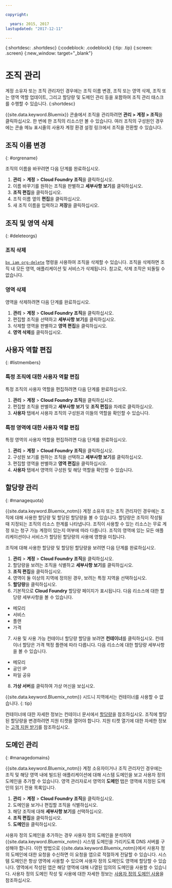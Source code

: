 ```yaml
---

copyright:

  years: 2015, 2017
lastupdated: "2017-12-11"

---
```


{:shortdesc: .shortdesc}
{:codeblock: .codeblock}
{:tip: .tip}
{:screen: .screen}
{:new_window: target="_blank"}

# 조직 관리
계정 소유자 또는 조직 관리자인 경우에는 조직 이름 변경, 조직 또는 영역 삭제, 조직 또는 영역 역할 업데이트, 그리고 할당량 및 도메인 관리 등을 포함하여 조직 관리 태스크를 수행할 수 있습니다.
{:shortdesc}

{{site.data.keyword.Bluemix}} 콘솔에서 조직을 관리하려면 **관리 > 계정 > 조직**을 클릭하십시오. 한 번에 한 조직의 리소스만 볼 수 있습니다. 여러 조직의 구성원인 경우에는 콘솔 메뉴 표시줄의 사용자 계정 환경 설정 링크에서 조직을 전환할 수 있습니다. 

## 조직 이름 변경
{: #orgrename}

조직의 이름을 바꾸려면 다음 단계를 완료하십시오.
1. **관리** > **계정** > **Cloud Foundry 조직**을 클릭하십시오.
2. 이름 바꾸기를 원하는 조직을 판별하고 **세부사항 보기**를 클릭하십시오. 
3. **조직 편집**을 클릭하십시오.
4. 조직 이름 옆의 **편집**을 클릭하십시오.
5. 새 조직 이름을 입력하고 **저장**을 클릭하십시오.

## 조직 및 영역 삭제
{: #deleteorgs}

### 조직 삭제

[`bx iam org-delete`](/docs/cli/reference/bluemix_cli/bx_cli.html#bluemix_iam_org_delete) 명령을 사용하여 조직을 삭제할 수 있습니다. 조직을 삭제하면 조직 내 모든 영역, 애플리케이션 및 서비스가 삭제됩니다. 참고로, 삭제 조작은 되돌릴 수 없습니다. 

### 영역 삭제

영역을 삭제하려면 다음 단계를 완료하십시오. 

1. **관리** > **계정** > **Cloud Foundry 조직**을 클릭하십시오.
2. 편집할 조직을 선택하고 **세부사항 보기**를 클릭하십시오. 
3. 삭제할 영역을 판별하고 **영역 편집**을 클릭하십시오. 
4. **영역 삭제**를 클릭하십시오.

## 사용자 역할 편집
{: #listmembers}

### 특정 조직에 대한 사용자 역할 편집

특정 조직의 사용자 역할을 편집하려면 다음 단계를 완료하십시오.

1. **관리** > **계정** > **Cloud Foundry 조직**을 클릭하십시오.
2. 편집할 조직을 판별하고 **세부사항 보기** 및 **조직 편집**을 차례로 클릭하십시오. 
4. **사용자** 탭에서 사용자 조직의 구성원과 이들의 역할을 확인할 수 있습니다. 

### 특정 영역에 대한 사용자 역할 편집

특정 영역의 사용자 역할을 편집하려면 다음 단계를 완료하십시오.

1. **관리** > **계정** > **Cloud Foundry 조직**을 클릭하십시오.
2. 구성원 보기를 원하는 조직을 선택하고 **세부사항 보기**를 클릭하십시오. 
3. 편집할 영역을 판별하고 **영역 편집**을 클릭하십시오. 
4. **사용자** 탭에서 영역의 구성원 및 해당 역할을 확인할 수 있습니다.

## 할당량 관리
{: #managequota}

{{site.data.keyword.Bluemix_notm}} 계정 소유자 또는 조직 관리자인 경우에는 조직에 대해 사용한 할당량 및 할당된 할당량을 볼 수 있습니다. 할당량은 조직이 작성될 때 지정되는 조직의 리소스 한계를 나타냅니다. 조직이 사용할 수 있는 리소스는 무료 계정 또는 청구 가능 계정이 있는지 여부에 따라 다릅니다. 조직의 영역에 있는 모든 애플리케이션이나 서비스가 할당된 할당량의 사용에 영향을 미칩니다. 

조직에 대해 사용한 할당량 및 할당된 할당량을 보려면 다음 단계를 완료하십시오.

1. **관리** &gt; **계정** &gt; **Cloud Foundry 조직**을 클릭하십시오.
2. 할당량을 보려는 조직을 식별하고 **세부사항 보기**를 클릭하십시오.
3. **조직 편집**을 클릭하십시오.
4. 영역이 둘 이상의 지역에 정의된 경우, 보려는 특정 지역을 선택하십시오.
5. **할당량**을 클릭하십시오.
6. 기본적으로 **Cloud Foundry** 할당량 페이지가 표시됩니다. 다음 리소스에 대한 할당량 세부사항을 볼 수 있습니다.
 * 메모리
 * 서비스
 * 플랜
 * 가격
7. 사용 및 사용 가능 컨테이너 할당량 할당을 보려면 **컨테이너**를 클릭하십시오. 컨테이너 할당은 가격 책정 플랜에 따라 다릅니다. 다음 리소스에 대한 할당량 세부사항을 볼 수 있습니다.
 * 메모리
 * 공인 IP
 * 파일 공유
8. **가상 서버**를 클릭하여 가상 머신을 보십시오.

{{site.data.keyword.Bluemix_notm}} 시드니 지역에서는 컨테이너를 사용할 수 없습니다.
{: tip}

컨테이너에 대한 자세한 정보는 컨테이너 문서에서 [할당량](/docs/containers/container_planning.html#container_planning_quota)을 참조하십시오.
조직에 할당된 할당량을 변경하려면 지원 티켓을 열어야 합니다. 지원 티켓 열기에 대한 자세한 정보는 [고객 지원 받기](/docs/support/index.html#contacting-support)를 참조하십시오.

## 도메인 관리
{: #managedomains}

{{site.data.keyword.Bluemix_notm}} 계정 소유자이거나 조직 관리자인 경우에는 조직 및 해당 영역 내에 빌드된 애플리케이션에 대해 시스템 도메인을 보고 사용자 정의 도메인을 추가할 수 있습니다. 영역 관리자로서 영역의 **도메인** 탭은 영역에 지정된 도메인의 읽기 전용 목록입니다.

1. **관리** &gt; **계정** &gt; **Cloud Foundry 조직**을 클릭하십시오.
2. 도메인을 보거나 편집할 조직을 식별하십시오.
3. 해당 조직에 대해 **세부사항 보기**를 선택하십시오.
4. **조직 편집**을 클릭하십시오.
5. **도메인**을 클릭하십시오. 

사용자 정의 도메인을 추가하는 경우 사용자 정의 도메인을 분석하여 {{site.data.keyword.Bluemix_notm}} 시스템 도메인을 가리키도록 DNS 서버를 구성해야 합니다. 이런 방법으로 {{site.data.keyword.Bluemix_notm}}에서 사용자 정의 도메인에 대한 요청을 수신하면 이 요청을 앱으로 적절하게 전달할 수 있습니다. 시스템 도메인은 항상 영역에 사용할 수 있으며 사용자 정의 도메인도 영역에 할당할 수 있습니다. 영역에서 작성된 앱은 해당 영역에 대해 나열된 임의의 도메인을 사용할 수 있습니다. 사용자 정의 도메인 작성 및 사용에 대한 자세한 정보는 [사용자 정의 도메인 사용](/docs/manageapps/updapps.html#domain)을 참조하십시오.

